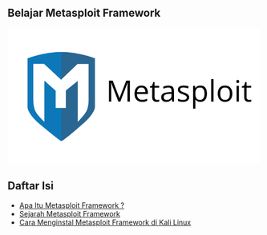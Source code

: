 ## Belajar Metasploit Framework

![](https://github.com/fixploit03/Belajar-Metasploit/blob/main/img/msf.png)

## Daftar Isi

- [Apa Itu Metasploit Framework ?](https://github.com/fixploit03/Belajar-Metasploit/blob/main/resource/Apa%20Itu%20Metasploit%20Framework.md)
- [Sejarah Metasploit Framework](https://github.com/fixploit03/Belajar-Metasploit/blob/main/resource/Sejarah%20Metasploit%20Framework.md)
- [Cara Menginstal Metasploit Framework di Kali Linux](https://github.com/fixploit03/Belajar-Metasploit/blob/main/resource/Cara%20Menginstal%20Metasploit%20Framework%20di%20Kali%20Linux.md)
